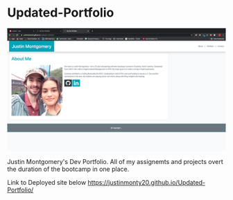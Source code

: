 # Updated-Portfolio
![](./assets/images/deployed.png)

Justin Montgomery's Dev Portfolio. All of my assignemts and projects overt the duration of the bootcamp in one place. 


Link to Deployed site below
https://justinmonty20.github.io/Updated-Portfolio/